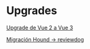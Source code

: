 # Upgrades



[Upgrade de Vue 2 a Vue 3](upgrades/upgrade_de_vue_2_a_vue_3.md)

[Migración Hound → reviewdog](upgrades/migracion_hound_reviewdog.md)
